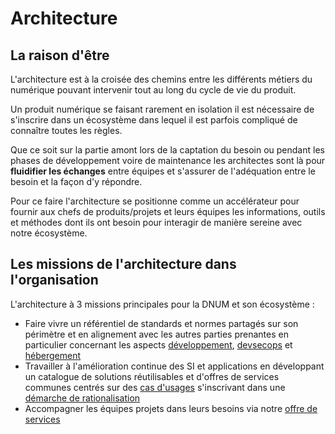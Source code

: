 # Architecture

## La raison d'être

L'architecture est à la croisée des chemins entre les différents métiers du numérique pouvant intervenir tout au long du cycle de vie du produit.

Un produit numérique se faisant rarement en isolation il est nécessaire de s'inscrire dans un écosystème dans lequel il est parfois compliqué de connaître toutes les règles.

Que ce soit sur la partie amont lors de la captation du besoin ou pendant les phases de développement voire de maintenance les architectes sont là pour **fluidifier les échanges** entre équipes et s'assurer de l'adéquation entre le besoin et la façon d'y répondre.

Pour ce faire l'architecture se positionne comme un accélérateur pour fournir aux chefs de produits/projets et leurs équipes les informations, outils et méthodes dont ils ont besoin pour interagir de manière sereine avec notre écosystème.

## Les missions de l'architecture dans l'organisation

L'architecture à 3 missions principales pour la DNUM et son écosystème : 

* Faire vivre un référentiel de standards et normes partagés sur son périmètre et en alignement avec les autres parties prenantes en particulier concernant les aspects [développement](../Developpement/README.md), [devsecops](../DevSecOps/README.md) et [hébergement](../Hebergement/README.md)
* Travailler à l'amélioration continue des SI et applications en développant un catalogue de solutions réutilisables et d'offres de services communes centrés sur des [cas d'usages](./catalogue.md) s'inscrivant dans une [démarche de rationalisation](./demarche.md)
* Accompagner les équipes projets dans leurs besoins via notre [offre de services](./services.md)

